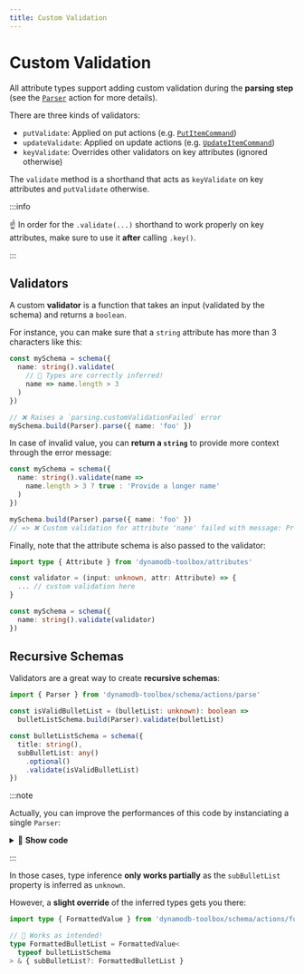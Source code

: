 ```yaml
---
title: Custom Validation
---
```


# Custom Validation

All attribute types support adding custom validation during the **parsing step** (see the [`Parser`](../16-actions/1-parse.md) action for more details).

There are three kinds of validators:

- `putValidate`: Applied on put actions (e.g. [`PutItemCommand`](../../3-entities/4-actions/2-put-item/index.md))
- `updateValidate`: Applied on update actions (e.g. [`UpdateItemCommand`](../../3-entities/4-actions/3-update-item/index.md))
- `keyValidate`: Overrides other validators on key attributes (ignored otherwise)

The `validate` method is a shorthand that acts as `keyValidate` on key attributes and `putValidate` otherwise.

:::info

☝️ In order for the `.validate(...)` shorthand to work properly on key attributes, make sure to use it **after** calling `.key()`.

:::

## Validators

A custom **validator** is a function that takes an input (validated by the schema) and returns a `boolean`.

For instance, you can make sure that a `string` attribute has more than 3 characters like this:

```ts
const mySchema = schema({
  name: string().validate(
    // 🙌 Types are correctly inferred!
    name => name.length > 3
  )
})

// ❌ Raises a `parsing.customValidationFailed` error
mySchema.build(Parser).parse({ name: 'foo' })
```

In case of invalid value, you can **return a `string`** to provide more context through the error message:

```ts
const mySchema = schema({
  name: string().validate(name =>
    name.length > 3 ? true : 'Provide a longer name'
  )
})

mySchema.build(Parser).parse({ name: 'foo' })
// => ❌ Custom validation for attribute 'name' failed with message: Provide a longer name.
```

Finally, note that the attribute schema is also passed to the validator:

```ts
import type { Attribute } from 'dynamodb-toolbox/attributes'

const validator = (input: unknown, attr: Attribute) => {
  ... // custom validation here
}

const mySchema = schema({
  name: string().validate(validator)
})
```

## Recursive Schemas

Validators are a great way to create **recursive schemas**:

```ts
import { Parser } from 'dynamodb-toolbox/schema/actions/parse'

const isValidBulletList = (bulletList: unknown): boolean =>
  bulletListSchema.build(Parser).validate(bulletList)

const bulletListSchema = schema({
  title: string(),
  subBulletList: any()
    .optional()
    .validate(isValidBulletList)
})
```

:::note

Actually, you can improve the performances of this code by instanciating a single `Parser`:

<details className="details-in-admonition">
<summary>🔎 <b>Show code</b></summary>

```ts
let bulletListParser:
  | Parser<typeof bulletListSchema>
  | undefined

const isValidBulletList = (
  bulletList: unknown
): boolean => {
  if (bulletListParser === undefined) {
    bulletListParser = bulletListSchema.build(Parser)
  }

  return bulletListParser.validate(bulletList)
}

const bulletListSchema = schema({
  title: string(),
  subBulletList: any()
    .optional()
    .validate(isValidBulletList)
})
```

</details>

:::

In those cases, type inference **only works partially** as the `subBulletList` property is inferred as `unknown`.

However, a **slight override** of the inferred types gets you there:

```ts
import type { FormattedValue } from 'dynamodb-toolbox/schema/actions/format'

// 🙌 Works as intended!
type FormattedBulletList = FormattedValue<
  typeof bulletListSchema
> & { subBulletList?: FormattedBulletList }
```
